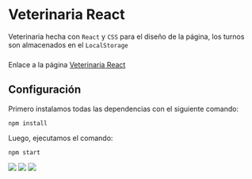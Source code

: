 # Veterinaria React

Veterinaria hecha con `React` y `CSS` para el diseño de la página, los turnos son almacenados en el `LocalStorage`
###
Enlace a la página [Veterinaria React](https://veterinariafede.netlify.app/)

## Configuración

Primero instalamos todas las dependencias con el siguiente comando:
``` 
npm install
```

Luego, ejecutamos el comando:
```
npm start
```

<img src="https://user-images.githubusercontent.com/65865555/113360088-78823300-931f-11eb-89a7-e82be69fe50e.png" >

<img src="https://user-images.githubusercontent.com/65865555/113360084-77510600-931f-11eb-9062-0ba62ebb051a.png" >

<img src="https://user-images.githubusercontent.com/65865555/113360091-79b36000-931f-11eb-8158-e1e641815631.png" >
